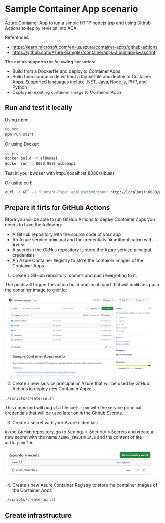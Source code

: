 # Sample Container App scenario

Azure Container App to run a simple HTTP nodejs app and using Github Actions to deploy revision into ACA.

References:
- https://learn.microsoft.com/en-us/azure/container-apps/github-actions
- https://github.com/Azure-Samples/containerapps-albumapi-javascript


The action supports the following scenarios:
- Build from a Dockerfile and deploy to Container Apps
- Build from source code without a Dockerfile and deploy to Container Apps. Supported languages include .NET, Java, Node.js, PHP, and Python
- Deploy an existing container image to Container Apps


## Run and test it locally

Using npm:

```bash	
cd src
npm run start
```

Or using Docker:

```bash
cd src
docker build -t albumapi .
docker run -p 8080:8080 albumapi
```

Test in your bwoser with http://localhost:8080/albums

Or using curl:

```bash
curl -X GET -H "Content-Type: application/json" http://localhost:8080/albums
```

## Prepare it firts for GitHub Actions

Bfore you will be able to run GitHub Actions to deploy Container Apps you needs to have the following:
- A GitHub repository with the source code of your app
- An Azure service principal and the credentials for authentication with Azure
- A secret in the GitHub repository to store the Azure service principal credentials
- An Azure Container Registry to store the container images of the Container Apps

1. Create a GitHub repository, commit and push everyhting to it.

The push will trigger the action build-and-osuh.yaml that will build ans push the container image to ghcr.io:

![alt text](image.png)

2. Create a new service principal on Azure that will be used by GitHub Actions to deploy new Container Apps:

```bash
./scripts/create-sp.sh
```

This command will output a file `auth.json` with the service principal credentials that will be used later on in the Github Secrets.

3. Create a secret with your Azure crdentials

In the GitHub repository, go to Settings > Security > Secrets and create a new secret with the name `AZURE_CREDENTIALS` and the content of the `auth.json` file.

![alt text](image-1.png)

4. Create a new Azure Container Registry to store the container images of the Container Apps

```bash
./scripts/create-acr.sh
```

## Create infrastructure


